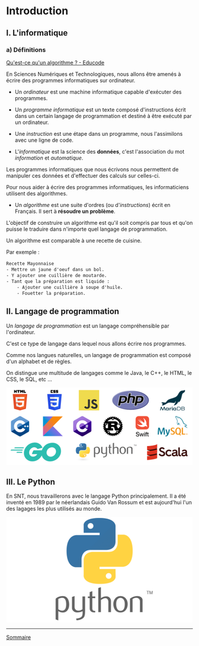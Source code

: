 # Introduction

## I. L'informatique

### a) Définitions

[Qu'est-ce qu'un algorithme ? - Educode](https://www.youtube.com/watch?v=tbmKIErjnns)

En Sciences Numériques et Technologiques, nous allons être amenés à écrire des programmes informatiques sur ordinateur.

- Un *ordinateur* est une machine informatique capable d'exécuter des programmes.

- Un *programme informatique* est un texte composé d'instructions écrit dans un certain langage de programmation et destiné à être exécuté par un ordinateur.

- Une *instruction* est une étape dans un programme, nous l'assimilons avec une ligne de code.

- L'*informatique* est la science des **données**, c'est l'association du mot *information* et *automatique*.

Les programmes informatiques que nous écrivons nous permettent de manipuler ces données et d'effectuer des calculs sur celles-ci.

Pour nous aider à écrire des programmes informatiques, les informaticiens utilisent des algorithmes.

- Un *algorithme* est une suite d'ordres (ou d'*instructions*) écrit en Français. Il sert à **résoudre un problème**.

L'objectif de construire un algorithme est qu'il soit compris par tous et qu'on puisse le traduire dans n'importe quel langage de programmation.

Un algorithme est comparable à une recette de cuisine.

Par exemple :

```
Recette Mayonnaise
- Mettre un jaune d'oeuf dans un bol.
- Y ajouter une cuillière de moutarde.
- Tant que la préparation est liquide :
    - Ajouter une cuillière à soupe d'huile.
    - Fouetter la préparation.
```

## II. Langage de programmation

Un *langage de programmation* est un langage compréhensible par l'ordinateur.

C'est ce type de langage dans lequel nous allons écrire nos programmes.

Comme nos langues naturelles, un langage de programmation est composé d'un alphabet et de règles.

On distingue une multitude de langages comme le Java, le C++, le HTML, le CSS, le SQL, etc ...

![](./img/langages.png)

## III. Le Python

En SNT, nous travaillerons avec le langage Python principalement. Il a été inventé en 1989 par le néerlandais Guido Van Rossum et est aujourd'hui l'un des lagages les plus utilisés au monde.

![](./img/python_logo.png)

________

[Sommaire](./../../seconde/)